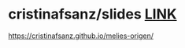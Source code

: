 # cristinafsanz/slides [LINK](https://github.com/cristinafsanz/slides)

<https://cristinafsanz.github.io/melies-origen/>
